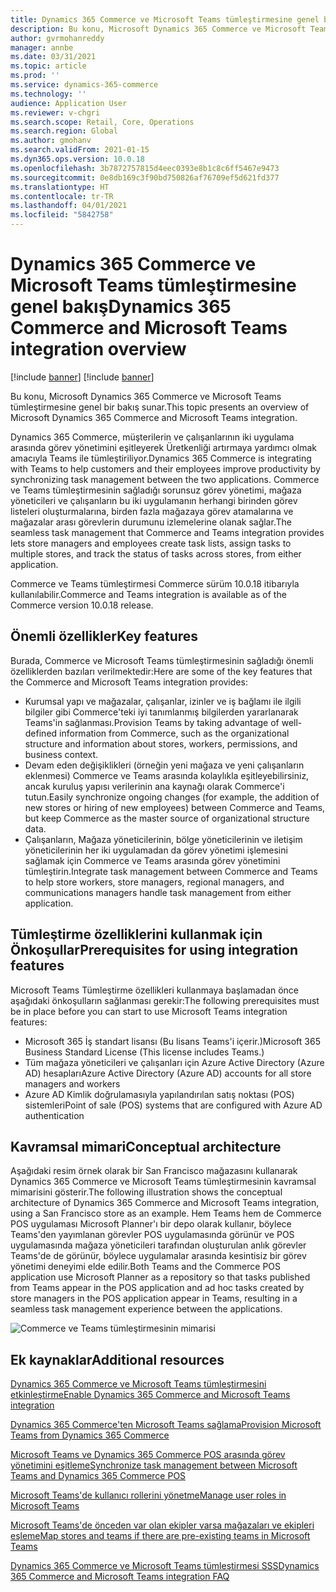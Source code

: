 ```yaml
---
title: Dynamics 365 Commerce ve Microsoft Teams tümleştirmesine genel bakış
description: Bu konu, Microsoft Dynamics 365 Commerce ve Microsoft Teams tümleştirmesine genel bir bakış sunar.
author: gvrmohanreddy
manager: annbe
ms.date: 03/31/2021
ms.topic: article
ms.prod: ''
ms.service: dynamics-365-commerce
ms.technology: ''
audience: Application User
ms.reviewer: v-chgri
ms.search.scope: Retail, Core, Operations
ms.search.region: Global
ms.author: gmohanv
ms.search.validFrom: 2021-01-15
ms.dyn365.ops.version: 10.0.18
ms.openlocfilehash: 3b7872757815d4eec0393e8b1c8c6ff5467e9473
ms.sourcegitcommit: 0e8db169c3f90bd750826af76709ef5d621fd377
ms.translationtype: HT
ms.contentlocale: tr-TR
ms.lasthandoff: 04/01/2021
ms.locfileid: "5842758"
---
```

# <a name="dynamics-365-commerce-and-microsoft-teams-integration-overview"></a><span data-ttu-id="cb828-103">Dynamics 365 Commerce ve Microsoft Teams tümleştirmesine genel bakış</span><span class="sxs-lookup"><span data-stu-id="cb828-103">Dynamics 365 Commerce and Microsoft Teams integration overview</span></span>

[!include [banner](includes/banner.md)]
[!include [banner](includes/preview-banner.md)]

<span data-ttu-id="cb828-104">Bu konu, Microsoft Dynamics 365 Commerce ve Microsoft Teams tümleştirmesine genel bir bakış sunar.</span><span class="sxs-lookup"><span data-stu-id="cb828-104">This topic presents an overview of Microsoft Dynamics 365 Commerce and Microsoft Teams integration.</span></span>

<span data-ttu-id="cb828-105">Dynamics 365 Commerce, müşterilerin ve çalışanlarının iki uygulama arasında görev yönetimini eşitleyerek Üretkenliği artırmaya yardımcı olmak amacıyla Teams ile tümleştiriliyor.</span><span class="sxs-lookup"><span data-stu-id="cb828-105">Dynamics 365 Commerce is integrating with Teams to help customers and their employees improve productivity by synchronizing task management between the two applications.</span></span> <span data-ttu-id="cb828-106">Commerce ve Teams tümleştirmesinin sağladığı sorunsuz görev yönetimi, mağaza yöneticileri ve çalışanların bu iki uygulamanın herhangi birinden görev listeleri oluşturmalarına, birden fazla mağazaya görev atamalarına ve mağazalar arası görevlerin durumunu izlemelerine olanak sağlar.</span><span class="sxs-lookup"><span data-stu-id="cb828-106">The seamless task management that Commerce and Teams integration provides lets store managers and employees create task lists, assign tasks to multiple stores, and track the status of tasks across stores, from either application.</span></span>

<span data-ttu-id="cb828-107">Commerce ve Teams tümleştirmesi Commerce sürüm 10.0.18 itibarıyla kullanılabilir.</span><span class="sxs-lookup"><span data-stu-id="cb828-107">Commerce and Teams integration is available as of the Commerce version 10.0.18 release.</span></span>

## <a name="key-features"></a><span data-ttu-id="cb828-108">Önemli özellikler</span><span class="sxs-lookup"><span data-stu-id="cb828-108">Key features</span></span>

<span data-ttu-id="cb828-109">Burada, Commerce ve Microsoft Teams tümleştirmesinin sağladığı önemli özelliklerden bazıları verilmektedir:</span><span class="sxs-lookup"><span data-stu-id="cb828-109">Here are some of the key features that the Commerce and Microsoft Teams integration provides:</span></span>

- <span data-ttu-id="cb828-110">Kurumsal yapı ve mağazalar, çalışanlar, izinler ve iş bağlamı ile ilgili bilgiler gibi Commerce'teki iyi tanımlanmış bilgilerden yararlanarak Teams'in sağlanması.</span><span class="sxs-lookup"><span data-stu-id="cb828-110">Provision Teams by taking advantage of well-defined information from Commerce, such as the organizational structure and information about stores, workers, permissions, and business context.</span></span>
- <span data-ttu-id="cb828-111">Devam eden değişiklikleri (örneğin yeni mağaza ve yeni çalışanların eklenmesi) Commerce ve Teams arasında kolaylıkla eşitleyebilirsiniz, ancak kuruluş yapısı verilerinin ana kaynağı olarak Commerce'i tutun.</span><span class="sxs-lookup"><span data-stu-id="cb828-111">Easily synchronize ongoing changes (for example, the addition of new stores or hiring of new employees) between Commerce and Teams, but keep Commerce as the master source of organizational structure data.</span></span>
- <span data-ttu-id="cb828-112">Çalışanların, Mağaza yöneticilerinin, bölge yöneticilerinin ve iletişim yöneticilerinin her iki uygulamadan da görev yönetimi işlemesini sağlamak için Commerce ve Teams arasında görev yönetimini tümleştirin.</span><span class="sxs-lookup"><span data-stu-id="cb828-112">Integrate task management between Commerce and Teams to help store workers, store managers, regional managers, and communications managers handle task management from either application.</span></span>

## <a name="prerequisites-for-using-integration-features"></a><span data-ttu-id="cb828-113">Tümleştirme özelliklerini kullanmak için Önkoşullar</span><span class="sxs-lookup"><span data-stu-id="cb828-113">Prerequisites for using integration features</span></span>

<span data-ttu-id="cb828-114">Microsoft Teams Tümleştirme özellikleri kullanmaya başlamadan önce aşağıdaki önkoşulların sağlanması gerekir:</span><span class="sxs-lookup"><span data-stu-id="cb828-114">The following prerequisites must be in place before you can start to use Microsoft Teams integration features:</span></span>

- <span data-ttu-id="cb828-115">Microsoft 365 İş standart lisansı (Bu lisans Teams'i içerir.)</span><span class="sxs-lookup"><span data-stu-id="cb828-115">Microsoft 365 Business Standard License (This license includes Teams.)</span></span>
- <span data-ttu-id="cb828-116">Tüm mağaza yöneticileri ve çalışanları için Azure Active Directory (Azure AD) hesapları</span><span class="sxs-lookup"><span data-stu-id="cb828-116">Azure Active Directory (Azure AD) accounts for all store managers and workers</span></span>
- <span data-ttu-id="cb828-117">Azure AD Kimlik doğrulamasıyla yapılandırılan satış noktası (POS) sistemleri</span><span class="sxs-lookup"><span data-stu-id="cb828-117">Point of sale (POS) systems that are configured with Azure AD authentication</span></span>

## <a name="conceptual-architecture"></a><span data-ttu-id="cb828-118">Kavramsal mimari</span><span class="sxs-lookup"><span data-stu-id="cb828-118">Conceptual architecture</span></span>

<span data-ttu-id="cb828-119">Aşağıdaki resim örnek olarak bir San Francisco mağazasını kullanarak Dynamics 365 Commerce ve Microsoft Teams tümleştirmesinin kavramsal mimarisini gösterir.</span><span class="sxs-lookup"><span data-stu-id="cb828-119">The following illustration shows the conceptual architecture of Dynamics 365 Commerce and Microsoft Teams integration, using a San Francisco store as an example.</span></span> <span data-ttu-id="cb828-120">Hem Teams hem de Commerce POS uygulaması Microsoft Planner'ı bir depo olarak kullanır, böylece Teams'den yayımlanan görevler POS uygulamasında görünür ve POS uygulamasında mağaza yöneticileri tarafından oluşturulan anlık görevler Teams'de de görünür, böylece uygulamalar arasında kesintisiz bir görev yönetimi deneyimi elde edilir.</span><span class="sxs-lookup"><span data-stu-id="cb828-120">Both Teams and the Commerce POS application use Microsoft Planner as a repository so that tasks published from Teams appear in the POS application and ad hoc tasks created by store managers in the POS application appear in Teams, resulting in a seamless task management experience between the applications.</span></span>    

![Commerce ve Teams tümleştirmesinin mimarisi](media/d365-commerce-teams-integration-conceptual-architecture.png)

## <a name="additional-resources"></a><span data-ttu-id="cb828-122">Ek kaynaklar</span><span class="sxs-lookup"><span data-stu-id="cb828-122">Additional resources</span></span>

[<span data-ttu-id="cb828-123">Dynamics 365 Commerce ve Microsoft Teams tümleştirmesini etkinleştirme</span><span class="sxs-lookup"><span data-stu-id="cb828-123">Enable Dynamics 365 Commerce and Microsoft Teams integration</span></span>](enable-teams-integration.md)

[<span data-ttu-id="cb828-124">Dynamics 365 Commerce'ten Microsoft Teams sağlama</span><span class="sxs-lookup"><span data-stu-id="cb828-124">Provision Microsoft Teams from Dynamics 365 Commerce</span></span>](provision-teams-from-commerce.md)

[<span data-ttu-id="cb828-125">Microsoft Teams ve Dynamics 365 Commerce POS arasında görev yönetimini eşitleme</span><span class="sxs-lookup"><span data-stu-id="cb828-125">Synchronize task management between Microsoft Teams and Dynamics 365 Commerce POS</span></span>](synchronize-tasks-teams-pos.md)

[<span data-ttu-id="cb828-126">Microsoft Teams'de kullanıcı rollerini yönetme</span><span class="sxs-lookup"><span data-stu-id="cb828-126">Manage user roles in Microsoft Teams</span></span>](manage-user-roles-teams.md)

[<span data-ttu-id="cb828-127">Microsoft Teams'de önceden var olan ekipler varsa mağazaları ve ekipleri eşleme</span><span class="sxs-lookup"><span data-stu-id="cb828-127">Map stores and teams if there are pre-existing teams in Microsoft Teams</span></span>](map-stores-existing-teams.md)

[<span data-ttu-id="cb828-128">Dynamics 365 Commerce ve Microsoft Teams tümleştirmesi SSS</span><span class="sxs-lookup"><span data-stu-id="cb828-128">Dynamics 365 Commerce and Microsoft Teams integration FAQ</span></span>](teams-integration-faq.md)
